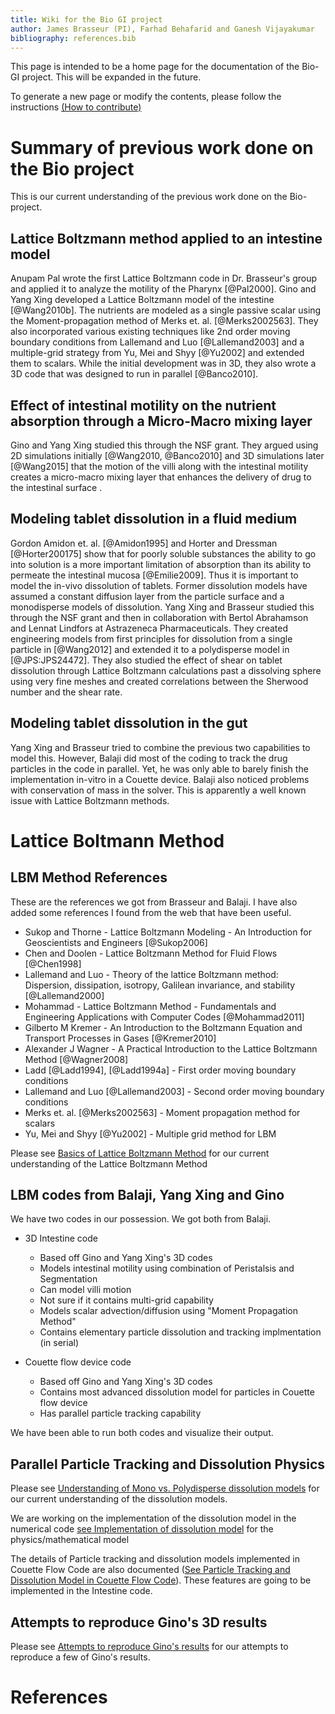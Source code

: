 ```yaml
---
title: Wiki for the Bio GI project
author: James Brasseur (PI), Farhad Behafarid and Ganesh Vijayakumar
bibliography: references.bib
---
```


This page is intended to be a home page for the documentation of the Bio-GI project. This will be expanded in the future.

To generate a new page or modify the contents, please follow the instructions [(How to contribute)](Documentation/HowToModifyWiki.html)


# Summary of previous work done on the Bio project

This is our current understanding of the previous work done on the Bio-project.

## Lattice Boltzmann method applied to an intestine model

Anupam Pal wrote the first Lattice Boltzmann code in Dr. Brasseur's group and applied it to analyze the motility of the Pharynx [@Pal2000]. Gino and Yang Xing developed a Lattice Boltzmann model of the intestine [@Wang2010b]. The nutrients are modeled as a single passive scalar using the Moment-propagation method of Merks et. al. [@Merks2002563]. They also incorporated various existing techniques like 2nd order moving boundary conditions from Lallemand and Luo [@Lallemand2003] and a multiple-grid strategy from Yu, Mei and Shyy [@Yu2002] and extended them to scalars. While the initial development was in 3D, they also wrote a 3D code that was designed to run in parallel [@Banco2010]. 

## Effect of intestinal motility on the nutrient absorption through a Micro-Macro mixing layer

Gino and Yang Xing studied this through the NSF grant. They argued using 2D simulations initially [@Wang2010, @Banco2010] and 3D simulations later [@Wang2015] that the motion of the villi along with the intestinal motility creates a micro-macro mixing layer that enhances the delivery of drug to the intestinal surface .

## Modeling tablet dissolution in a fluid medium

Gordon Amidon et. al. [@Amidon1995] and Horter and Dressman [@Horter200175] show that for poorly soluble substances the ability to go into solution is a more important limitation of absorption than its ability to permeate the intestinal mucosa [@Emilie2009]. Thus it is important to model the in-vivo dissolution of tablets. Former dissolution models have assumed a constant diffusion layer from the particle surface and a monodisperse models of dissolution. Yang Xing and Brasseur studied this through the NSF grant and then in collaboration with Bertol Abrahamson and Lennat Lindfors at Astrazeneca Pharmaceuticals. They created engineering models from first principles for dissolution from a single particle in [@Wang2012] and extended it to a polydisperse model in [@JPS:JPS24472]. They also studied the effect of shear on tablet dissolution through Lattice Boltzmann calculations past a dissolving sphere using very fine meshes and created correlations between the Sherwood number and the shear rate. 

## Modeling tablet dissolution in the gut

Yang Xing and Brasseur tried to combine the previous two capabilities to model this. However, Balaji did most of the coding to track the drug particles in the code in parallel. Yet, he was only able to barely finish the implementation in-vitro in a Couette device. Balaji also noticed problems with conservation of mass in the solver. This is apparently a well known issue with Lattice Boltzmann methods. 

# Lattice Boltmann Method 

## LBM Method References

These are the references we got from Brasseur and Balaji. I have also added some references I found from the web that have been useful. 

* Sukop and Thorne - Lattice Boltzmann Modeling - An Introduction for Geoscientists and Engineers [@Sukop2006]
* Chen and Doolen - Lattice Boltzmann Method for Fluid Flows [@Chen1998]
* Lallemand and Luo - Theory of the lattice Boltzmann method: Dispersion, dissipation, isotropy, Galilean invariance, and stability [@Lallemand2000]
* Mohammad - Lattice Boltzmann Method - Fundamentals and Engineering Applications with Computer Codes [@Mohammad2011]
* Gilberto M Kremer - An Introduction to the Boltzmann Equation and Transport Processes in Gases [@Kremer2010]
* Alexander J Wagner - A Practical Introduction to the Lattice Boltzmann Method [@Wagner2008]
* Ladd [@Ladd1994], [@Ladd1994a] - First order moving boundary conditions
* Lallemand and Luo [@Lallemand2003] - Second order moving boundary conditions
* Merks et. al. [@Merks2002563] - Moment propagation method for scalars
* Yu, Mei and Shyy [@Yu2002] - Multiple grid method for LBM

Please see [Basics of Lattice Boltzmann Method](Documentation/lbmBasics.html) for our current understanding of the Lattice Boltzmann Method

## LBM codes from Balaji, Yang Xing and Gino

We have two codes in our possession. We got both from Balaji.

* 3D Intestine code

    * Based off Gino and Yang Xing's 3D codes
    * Models intestinal motility using combination of Peristalsis and Segmentation
    * Can model villi motion
    * Not sure if it contains multi-grid capability
    * Models scalar advection/diffusion using "Moment Propagation Method"
    * Contains elementary particle dissolution and tracking implmentation (in serial)

* Couette flow device code

    * Based off Gino and Yang Xing's 3D codes
    * Contains most advanced dissolution model for particles in Couette flow device
    * Has parallel particle tracking capability 

We have been able to run both codes and visualize their output.

## Parallel Particle Tracking and Dissolution Physics

Please see [Understanding of Mono vs. Polydisperse dissolution models](Documentation/monoVsPolydisperse.html) for our current understanding of the dissolution models.

We are working on the implementation of the dissolution model in the numerical code [see Implementation of dissolution model](Documentation/Dissolution-Model-Implementation.html) for the physics/mathematical model

The details of Particle tracking and dissolution models implemented in Couette Flow Code are also documented ([See Particle Tracking and Dissolution Model in Couette Flow Code](Documentation/ParticleTrackingDrugRelease.html)). These features are going to be implemented in the Intestine code.


## Attempts to reproduce Gino's 3D results

Please see [Attempts to reproduce Gino's results](Documentation/ginoReproduce.html) for our attempts to reproduce a few of Gino's results.

# References
